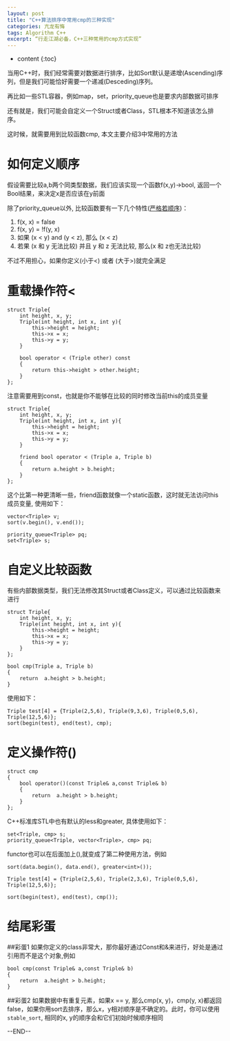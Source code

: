 ```yaml
---
layout: post
title: "C++算法排序中常用cmp的三种实现"
categories: 亢龙有悔
tags: Algorithm C++
excerpt: “行走江湖必备，C++三种常用的cmp方式实现”
---
```


* content
{:toc}

当用C++时，我们经常需要对数据进行排序，比如Sort默认是递增(Ascending)序列，但是我们可能恰好需要一个递减(Desceding)序列。

再比如一些STL容器，例如map，set，priority_queue也是要求内部数据可排序

还有就是，我们可能会自定义一个Struct或者Class，STL根本不知道该怎么排序。

这时候，就需要用到比较函数cmp, 本文主要介绍3中常用的方法

# 如何定义顺序

假设需要比较a,b两个同类型数据，我们应该实现一个函数f(x,y)->bool, 返回一个Bool结果，来决定x是否应该在y前面

除了priority_queue以外, 比较函数要有一下几个特性([严格若顺序](https://en.wikipedia.org/wiki/Weak_ordering))：

1. f(x, x) = false
2. f(x, y) = !f(y, x)
3. 如果 (x < y) and (y < z), 那么 (x < z)
4. 若果 (x 和 y 无法比较) 并且 y 和 z 无法比较, 那么(x 和 z也无法比较)

不过不用担心，如果你定义(小于<) 或者 (大于>)就完全满足

# 重载操作符<

```
struct Triple{
    int height, x, y;
    Triple(int height, int x, int y){
        this->height = height;
        this->x = x;
        this->y = y;
    }
    
    bool operator < (Triple other) const
    {
        return this->height > other.height;
    }
};
```
注意需要用到const，也就是你不能够在比较的同时修改当前this的成员变量

```
struct Triple{
    int height, x, y;
    Triple(int height, int x, int y){
        this->height = height;
        this->x = x;
        this->y = y;
    }
    
    friend bool operator < (Triple a, Triple b)
    {
        return a.height > b.height;
    }
};
```

这个比第一种更清晰一些，friend函数就像一个static函数，这时就无法访问this成员变量, 使用如下：


```
vector<Triple> v;
sort(v.begin(), v.end());

priority_queue<Triple> pq;
set<Triple> s;

```

# 自定义比较函数

有些内部数据类型，我们无法修改其Struct或者Class定义，可以通过比较函数来进行

```
struct Triple{
    int height, x, y;
    Triple(int height, int x, int y){
        this->height = height;
        this->x = x;
        this->y = y;
    }
};

bool cmp(Triple a, Triple b)
{
    return  a.height > b.height;
}
```

使用如下：

```
Triple test[4] = {Triple(2,5,6), Triple(9,3,6), Triple(0,5,6), Triple(12,5,6)};
sort(begin(test), end(test), cmp);
```

# 定义操作符()

```
struct cmp
{
    bool operator()(const Triple& a,const Triple& b)
    {
        return  a.height > b.height;
    }
};

```

C++标准库STL中也有默认的less<T>和greater<T>, 具体使用如下：

```
set<Triple, cmp> s;
priority_queue<Triple, vector<Triple>, cmp> pq;
```

functor也可以在后面加上(),就变成了第二种使用方法，例如

```
sort(data.begin(), data.end(), greater<int>());

Triple test[4] = {Triple(2,5,6), Triple(2,3,6), Triple(0,5,6), Triple(12,5,6)};

sort(begin(test), end(test), cmp());

```


# 结尾彩蛋
##彩蛋1
如果你定义的class非常大，那你最好通过Const和&来进行，好处是通过引用而不是这个对象,例如

```
bool cmp(const Triple& a,const Triple& b)
{
    return  a.height > b.height;
}
```

##彩蛋2
如果数据中有重复元素，如果x == y, 那么cmp(x, y)，cmp(y, x)都返回false，如果你用sort去排序，那么x，y相对顺序是不确定的。此时，你可以使用```stable_sort```, 相同的x, y的顺序会和它们初始时候顺序相同


--END--
